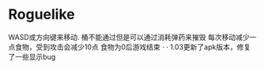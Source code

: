 # Roguelike
WASD或方向键来移动. 
桶不能通过但是可以通过消耗弹药来摧毁 
每次移动减少一点食物，受到攻击会减少10点
食物为0后游戏结束
·
·
1.03更新了apk版本，修复了一些显示bug
